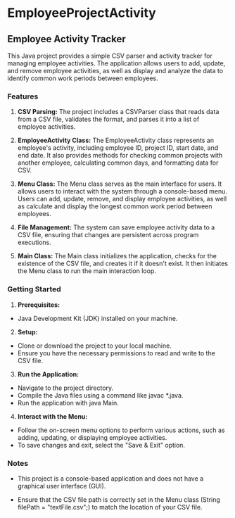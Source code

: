 # EmployeeProjectActivity
## Employee Activity Tracker
This Java project provides a simple CSV parser and activity tracker for managing employee activities. The application allows users to add, update, and remove employee activities, as well as display and analyze the data to identify common work periods between employees.

### Features
1. **CSV Parsing:** The project includes a CSVParser class that reads data from a CSV file, validates the format, and parses it into a list of employee activities.

2. **EmployeeActivity Class:** The EmployeeActivity class represents an employee's activity, including employee ID, project ID, start date, and end date. It also provides methods for checking common projects with another employee, calculating common days, and formatting data for CSV.

3. **Menu Class:** The Menu class serves as the main interface for users. It allows users to interact with the system through a console-based menu. Users can add, update, remove, and display employee activities, as well as calculate and display the longest common work period between employees.

4. **File Management:** The system can save employee activity data to a CSV file, ensuring that changes are persistent across program executions.

5. **Main Class:** The Main class initializes the application, checks for the existence of the CSV file, and creates it if it doesn't exist. It then initiates the Menu class to run the main interaction loop.

### Getting Started

1. **Prerequisites:**
  * Java Development Kit (JDK) installed on your machine.
2. **Setup:**
  * Clone or download the project to your local machine.
  * Ensure you have the necessary permissions to read and write to the CSV file.
3. **Run the Application:**
  * Navigate to the project directory.
  * Compile the Java files using a command like javac *.java.
  * Run the application with java Main.
4. **Interact with the Menu:**
  * Follow the on-screen menu options to perform various actions, such as adding, updating, or displaying employee activities.
  * To save changes and exit, select the "Save & Exit" option.

### Notes
* This project is a console-based application and does not have a graphical user interface (GUI).

* Ensure that the CSV file path is correctly set in the Menu class (String filePath = "textFile.csv";) to match the location of your CSV file.
